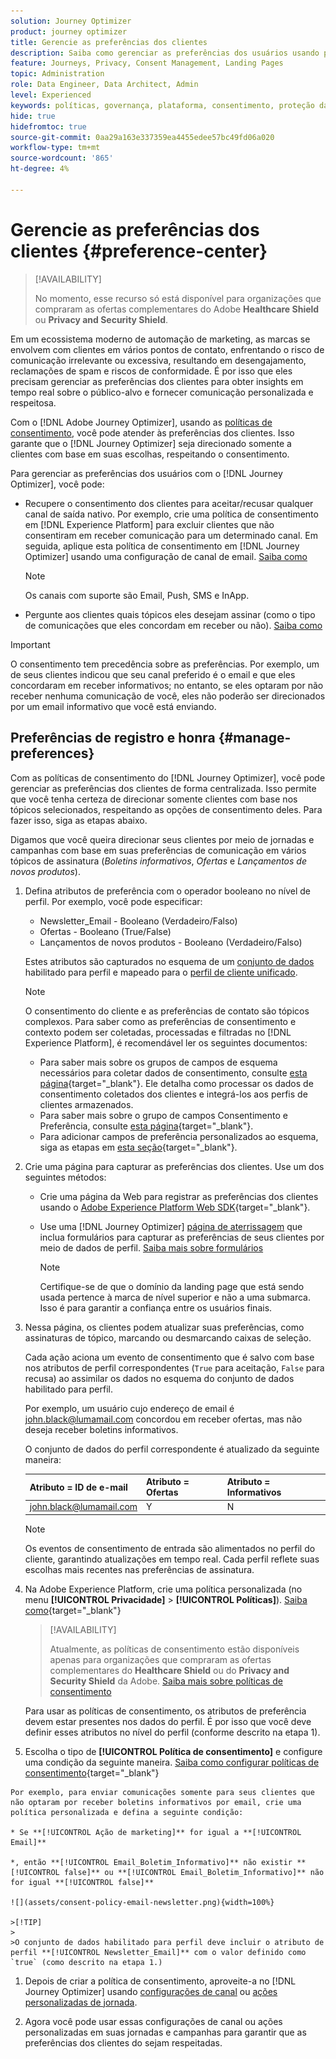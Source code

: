 ```yaml
---
solution: Journey Optimizer
product: journey optimizer
title: Gerencie as preferências dos clientes
description: Saiba como gerenciar as preferências dos usuários usando políticas de consentimento
feature: Journeys, Privacy, Consent Management, Landing Pages
topic: Administration
role: Data Engineer, Data Architect, Admin
level: Experienced
keywords: políticas, governança, plataforma, consentimento, proteção da saúde
hide: true
hidefromtoc: true
source-git-commit: 0aa29a163e337359ea4455edee57bc49fd06a020
workflow-type: tm+mt
source-wordcount: '865'
ht-degree: 4%

---
```


# Gerencie as preferências dos clientes {#preference-center}

>[!AVAILABILITY]
>
>No momento, esse recurso só está disponível para organizações que compraram as ofertas complementares do Adobe **Healthcare Shield** ou **Privacy and Security Shield**.

Em um ecossistema moderno de automação de marketing, as marcas se envolvem com clientes em vários pontos de contato, enfrentando o risco de comunicação irrelevante ou excessiva, resultando em desengajamento, reclamações de spam e riscos de conformidade. É por isso que eles precisam gerenciar as preferências dos clientes para obter insights em tempo real sobre o público-alvo e fornecer comunicação personalizada e respeitosa.

Com o [!DNL Adobe Journey Optimizer], usando as [políticas de consentimento](consent.md), você pode atender às preferências dos clientes<!-- in terms of **channels** and **topics**-->. Isso garante que o [!DNL Journey Optimizer] seja direcionado somente a clientes com base em suas escolhas<!-- their preferred channels and on the subscription topics-->, respeitando o consentimento.

Para gerenciar as preferências dos usuários com o [!DNL Journey Optimizer], você pode:

* Recupere o consentimento dos clientes para aceitar/recusar qualquer canal de saída nativo. Por exemplo, crie uma política de consentimento em [!DNL Experience Platform] para excluir clientes que não consentiram em receber comunicação para um determinado canal. Em seguida, aplique esta política de consentimento em [!DNL Journey Optimizer] usando uma configuração de canal de email. [Saiba como](consent.md#surface-marketing-actions)

  >[!NOTE]
  >
  >Os canais com suporte são Email, Push, SMS e InApp.<!--To check-->

* Pergunte aos clientes quais tópicos eles desejam assinar (como o tipo de comunicações que eles concordam em receber ou não). [Saiba como](#manage-preferences)

>[!IMPORTANT]
>
>O consentimento tem precedência sobre as preferências. Por exemplo, um de seus clientes indicou que seu canal preferido é o email e que eles concordaram em receber informativos<!-- they are interested in yoga-->; no entanto, se eles optaram por não receber nenhuma comunicação de você, eles não poderão ser direcionados por um email informativo que você está enviando<!-- on yoga-->.

## Preferências de registro e honra {#manage-preferences}

Com as políticas de consentimento do [!DNL Journey Optimizer], você pode gerenciar as preferências dos clientes de forma centralizada. Isso permite que você tenha certeza de direcionar somente clientes com base nos tópicos selecionados, respeitando as opções de consentimento deles. Para fazer isso, siga as etapas abaixo.

Digamos que você queira direcionar seus clientes por meio de jornadas e campanhas com base em suas preferências de comunicação em vários tópicos de assinatura (*Boletins informativos*, *Ofertas* e *Lançamentos de novos produtos*).

1. Defina atributos de preferência com o operador booleano no nível de perfil<!--how??-->. Por exemplo, você pode especificar:

   * Newsletter_Email - Booleano (Verdadeiro/Falso)
   * Ofertas - Booleano (True/False)
   * Lançamentos de novos produtos - Booleano (Verdadeiro/Falso)

   Estes atributos são capturados no esquema de um [conjunto de dados](../data/get-started-datasets.md) habilitado para perfil e mapeado para o [perfil de cliente unificado](../audience/get-started-profiles.md).

   >[!NOTE]
   >
   >O consentimento do cliente e as preferências de contato são tópicos complexos. Para saber como as preferências de consentimento e contexto podem ser coletadas, processadas e filtradas no [!DNL Experience Platform], é recomendável ler os seguintes documentos:
   >
   >* Para saber mais sobre os grupos de campos de esquema necessários para coletar dados de consentimento, consulte [esta página](https://experienceleague.adobe.com/pt-br/docs/experience-platform/landing/governance-privacy-security/consent/adobe/overview){target="_blank"}. Ele detalha como processar os dados de consentimento coletados dos clientes e integrá-los aos perfis de clientes armazenados.
   >* Para saber mais sobre o grupo de campos Consentimento e Preferência, consulte [esta página](https://experienceleague.adobe.com/pt-br/docs/experience-platform/xdm/field-groups/profile/consents#ingest){target="_blank"}.
   >* Para adicionar campos de preferência personalizados ao esquema, siga as etapas em [esta seção](https://experienceleague.adobe.com/pt-br/docs/experience-platform/landing/governance-privacy-security/consent/adobe/dataset#custom-consent){target="_blank"}.

1. Crie uma página para capturar as preferências dos clientes. Use um dos seguintes métodos:

   * Crie uma página da Web para registrar as preferências dos clientes usando o [Adobe Experience Platform Web SDK](https://experienceleague.adobe.com/pt-br/docs/experience-platform/web-sdk/home){target="_blank"}.

   * Use uma [!DNL Journey Optimizer] [página de aterrissagem](../landing-pages/create-lp.md) que inclua formulários para capturar as preferências de seus clientes por meio de dados de perfil.  [Saiba mais sobre formulários](../landing-pages/lp-forms.md) <!--Forms not released/announced yet - TBC-->

     >[!NOTE]
     >
     >Certifique-se de que o domínio da landing page que está sendo usada pertence à marca de nível superior e não a uma submarca. Isso é para garantir a confiança entre os usuários finais. <!--Please clarify-->

1. Nessa página, os clientes podem atualizar suas preferências, como assinaturas de tópico, marcando ou desmarcando caixas de seleção.

   Cada ação aciona um evento de consentimento que é salvo com base nos atributos de perfil correspondentes (`True` para aceitação, `False` para recusa) ao assimilar os dados no esquema do conjunto de dados habilitado para perfil<!-- that contains the corresponding preference fields-->.

   <!--Record your users' preferences through the web page or landing page that you created. The data is saved against the corresponding profile, meaning that the preference data is ingested into a Profile-enabled dataset whose schema contains consent/preference fields.-->

   Por exemplo, um usuário cujo endereço de email é john.black@lumamail.com concordou em receber ofertas, mas não deseja receber boletins informativos.

   O conjunto de dados do perfil correspondente é atualizado da seguinte maneira:

   | Atributo = ID de e-mail | Atributo = Ofertas | Atributo = Informativos |
   |---------|----------|---------|
   | john.black@lumamail.com | Y | N |

   >[!NOTE]
   >
   >Os eventos de consentimento de entrada são alimentados no perfil do cliente, garantindo atualizações em tempo real. Cada perfil reflete suas escolhas mais recentes nas preferências de assinatura.

1. Na Adobe Experience Platform, crie uma política personalizada (no menu **[!UICONTROL Privacidade]** > **[!UICONTROL Políticas]**). [Saiba como](https://experienceleague.adobe.com/docs/experience-platform/data-governance/policies/user-guide.html?lang=pt-BR#create-policy){target="_blank"}

   >[!AVAILABILITY]
   >
   >Atualmente, as políticas de consentimento estão disponíveis apenas para organizações que compraram as ofertas complementares do **Healthcare Shield** ou do **Privacy and Security Shield** da Adobe. [Saiba mais sobre políticas de consentimento](consent.md)

   Para usar as políticas de consentimento, os atributos de preferência devem estar presentes nos dados do perfil. É por isso que você deve definir esses atributos no nível do perfil (conforme descrito na etapa 1).

1. Escolha o tipo de **[!UICONTROL Política de consentimento]** e configure uma condição da seguinte maneira. [Saiba como configurar políticas de consentimento](https://experienceleague.adobe.com/docs/experience-platform/data-governance/policies/user-guide.html?lang=pt-BR#consent-policy){target="_blank"}

<!--Consent policies are comprised of two logical components:

* **If**: The condition that will trigger the policy check, based on a certain marketing action (email, SMS, push, custom action, etc.) being performed, the presence of certain data usage labels, or a combination of the two.

* **Then**: The consent attribute must be present for a profile to be included in the action that triggered the policy. More than one field can also be selected.-->

    Por exemplo, para enviar comunicações somente para seus clientes que não optaram por receber boletins informativos por email, crie uma política personalizada e defina a seguinte condição:
    
    * Se **[!UICONTROL Ação de marketing]** for igual a **[!UICONTROL Email]**
    
    *, então **[!UICONTROL Email_Boletim_Informativo]** não existir **[!UICONTROL false]** ou **[!UICONTROL Email_Boletim_Informativo]** não for igual **[!UICONTROL false]**
    
    ![](assets/consent-policy-email-newsletter.png){width=100%}
    
    >[!TIP]
    >
    >O conjunto de dados habilitado para perfil deve incluir o atributo de perfil **[!UICONTROL Newsletter_Email]** com o valor definido como `true` (como descrito na etapa 1.)

1. Depois de criar a política de consentimento, aproveite-a no [!DNL Journey Optimizer] usando [configurações de canal](consent.md#surface-marketing-actions) ou [ações personalizadas de jornada](consent.md#journey-custom-actions).

1. Agora você pode usar essas configurações de canal ou ações personalizadas em suas jornadas e campanhas para garantir que as preferências dos clientes do <!--targeted--> sejam respeitadas.
